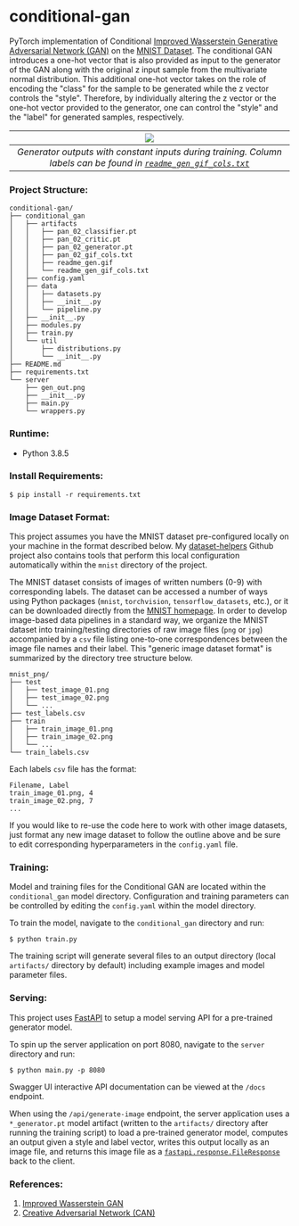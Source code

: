 # conditional-gan

PyTorch implementation of Conditional [Improved Wasserstein Generative Adversarial Network (GAN)](https://arxiv.org/pdf/1704.00028.pdf) on the [MNIST Dataset](http://yann.lecun.com/exdb/mnist/). The conditional GAN introduces a one-hot vector that is also provided as input to the generator of the GAN along with the original z input sample from the multivariate normal distribution. This additional one-hot vector takes on the role of encoding the "class" for the sample to be generated while the z vector controls the "style". Therefore, by individually altering the z vector or the one-hot vector provided to the generator, one can control the "style" and the "label" for generated samples, respectively.

| ![](conditional_gan/artifacts/readme_gen.gif) |
| :-: |
| *Generator outputs with constant inputs during training. Column labels can be found in [`readme_gen_gif_cols.txt`](https://github.com/dylanell/conditional-gan/blob/main/artifacts/readme_gen_gif_cols.txt)* |

### Project Structure:

```
conditional-gan/
├── conditional_gan
│   ├── artifacts
│   │   ├── pan_02_classifier.pt
│   │   ├── pan_02_critic.pt
│   │   ├── pan_02_generator.pt
│   │   ├── pan_02_gif_cols.txt
│   │   ├── readme_gen.gif
│   │   └── readme_gen_gif_cols.txt
│   ├── config.yaml
│   ├── data
│   │   ├── datasets.py
│   │   ├── __init__.py
│   │   └── pipeline.py
│   ├── __init__.py
│   ├── modules.py
│   ├── train.py
│   └── util
│       ├── distributions.py
│       └── __init__.py
├── README.md
├── requirements.txt
└── server
    ├── gen_out.png
    ├── __init__.py
    ├── main.py
    └── wrappers.py
```

### Runtime:

- Python 3.8.5

### Install Requirements:

```
$ pip install -r requirements.txt
```

### Image Dataset Format:

This project assumes you have the MNIST dataset pre-configured locally on your machine in the format described below. My [dataset-helpers](https://github.com/dylanell/dataset-helpers) Github project also contains tools that perform this local configuration automatically within the `mnist` directory of the project.

The MNIST dataset consists of images of written numbers (0-9) with corresponding labels. The dataset can be accessed a number of ways using Python packages (`mnist`, `torchvision`, `tensorflow_datasets`, etc.), or it can be downloaded directly from the [MNIST homepage](http://yann.lecun.com/exdb/mnist/). In order to develop image-based data pipelines in a standard way, we organize the MNIST dataset into training/testing directories of raw image files (`png` or `jpg`) accompanied by a `csv` file listing one-to-one correspondences between the image file names and their label. This "generic image dataset format" is summarized by the directory tree structure below.

```
mnist_png/
├── test
│   ├── test_image_01.png
│   ├── test_image_02.png
│   └── ...
├── test_labels.csv
├── train
│   ├── train_image_01.png
│   ├── train_image_02.png
│   └── ...
└── train_labels.csv
```

Each labels `csv` file has the format:

```
Filename, Label
train_image_01.png, 4
train_image_02.png, 7
...
```

If you would like to re-use the code here to work with other image datasets, just format any new image dataset to follow the outline above and be sure to edit corresponding hyperparameters in the `config.yaml` file.

### Training:

Model and training files for the Conditional GAN are located within the `conditional_gan` model directory. Configuration and training parameters can be controlled by editing the `config.yaml` within the model directory.

To train the model, navigate to the `conditional_gan` directory and run:

```
$ python train.py
```

The training script will generate several files to an output directory (local `artifacts/` directory by default) including example images and model parameter files.

### Serving:

This project uses [FastAPI](https://fastapi.tiangolo.com/) to setup a model serving API for a pre-trained generator model.

To spin up the server application on port 8080, navigate to the `server` directory and run:

```
$ python main.py -p 8080
```

Swagger UI interactive API documentation can be viewed at the `/docs` endpoint.

When using the `/api/generate-image` endpoint, the server application uses a `*_generator.pt` model artifact (written to the `artifacts/` directory after running the training script) to load a pre-trained generator model, computes an output given a style and label vector, writes this output locally as an image file, and returns this image file as a [`fastapi.response.FileResponse`](https://fastapi.tiangolo.com/advanced/custom-response/#fileresponse) back to the client.  

### References:

1. [Improved Wasserstein GAN](https://arxiv.org/pdf/1704.00028.pdf)
2. [Creative Adversarial Network (CAN)](https://arxiv.org/pdf/1706.07068.pdf)
